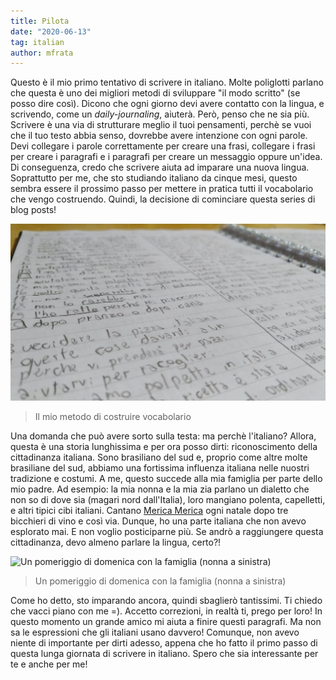 ```yaml
---
title: Pilota
date: "2020-06-13"
tag: italian
author: mfrata
---
```


Questo è il mio primo tentativo di scrivere in italiano. Molte poliglotti
parlano che questa è uno dei migliori metodi di sviluppare "il modo scritto"
(se posso dire così). Dicono che ogni giorno devi avere contatto con la lingua,
e scrivendo, come un *daily-journaling*, aiuterà. Però, penso che ne sia più.
Scrivere è una via di strutturare meglio il tuoi pensamenti, perchè se vuoi che
il tuo testo abbia senso, dovrebbe avere intenzione con ogni parole. Devi
collegare i parole correttamente per creare una frasi, collegare i frasi per
creare i paragrafi e i paragrafi per creare un messaggio oppure un'idea. Di
conseguenza, credo che scrivere aiuta ad imparare una nuova lingua. Soprattutto
per me, che sto studiando italiano da cinque mesi, questo sembra essere il
prossimo passo per mettere in pratica tutti il vocabolario che vengo
costruendo. Quindi, la decisione di cominciare questa series di blog posts!

![Il mio metodo di costruire vocabolario](/public/images/pilota-0.png)
> Il mio metodo di costruire vocabolario

Una domanda che può avere sorto sulla testa: ma perchè l'italiano? Allora,
questa è una storia lunghissima e per ora posso dirti: riconoscimento della
cittadinanza italiana. Sono brasiliano del sud e, proprio come altre molte
brasiliane del sud, abbiamo una fortissima influenza italiana nelle nuostri
tradizione e costumi. A me, questo succede alla mia famiglia per parte dello
mio padre. Ad esempio: la mia nonna e la mia zia parlano un dialetto che non so
di dove sia (magari nord dall'Italia), loro mangiano polenta, capelletti, e
altri tipici cibi italiani. Cantano [Merica
Merica](https://www.youtube.com/watch?v=HPAEJHW3phs) ogni natale dopo tre
bicchieri di vino e così via. Dunque, ho una parte italiana che non avevo
esplorato mai. E non voglio posticiparne più. Se andrò a raggiungere questa
cittadinanza, devo almeno parlare la lingua, certo?!

![Un pomeriggio di domenica con la famiglia (nonna a
sinistra)](/assets/images/pilota-1.png)
> Un pomeriggio di domenica con la famiglia (nonna a sinistra)

Come ho detto, sto imparando ancora, quindi sbaglierò tantissimi. Ti chiedo che
vacci piano con me =).  Accetto correzioni, in realtà ti, prego per loro! In
questo momento un grande amico mi aiuta a finire questi paragrafi. Ma non sa le
espressioni che gli italiani usano davvero! Comunque, non avevo niente di
importante per dirti adesso, appena che ho fatto il primo passo di questa lunga
giornata di scrivere in italiano. Spero che sia interessante per te e anche per
me!

